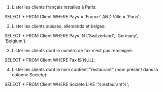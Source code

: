 1. Lister les clients français installés à Paris:

SELECT *
FROM Client
WHERE Pays = 'France' AND Ville = 'Paris';

2. Lister les clients suisses, allemands et belges:

SELECT *
FROM Client
WHERE Pays IN ('Switzerland', 'Germany', 'Belgium');

3. Lister les clients dont le numéro de fax n'est pas renseigné:

SELECT *
FROM Client
WHERE Fax IS NULL;

4. Lister les clients dont le nom contient "restaurant" (nom présent dans la colonne Societe):

SELECT *
FROM Client
WHERE Societe LIKE '%restaurant%';